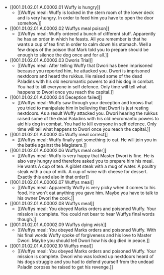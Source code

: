 - [[001.01.02.01.A.00002.01 Wuffy is hungry]]
	- [[Wuffys meal: Wuffy is locked in the stern room of the lower deck and is very hungry. In order to feed him you have to open the door somehow.]]
- [[001.01.02.01.A.00002.02 Wuffys meal poison]]
	- [[Wuffys meal: Wuffy ordered a bunch of different stuff. Apparently he has an order in which he feasts. All you remember is that he wants a cup of tea first in order to calm down his stomach. Well a few drops of the poison that Mark told you to prepare should be enough to silence the dog once and for all.]]
- [[001.01.02.01.A.00002.03 Dworis Trial]]
	- [[Wuffys meal: After telling Wuffy that Dwori has been imprisoned because you reported him, he attacked you. Dwori is imprisoned nextdoors and heard the rukkus. He raised some of the dead Paladins with his old necromantic powers to aid his dog in combat. You had to kill everyone in self defence. Only time will tell what happens to Dwori once you reach the capital.]]
- [[001.01.02.01.A.00002.04 Deception failed]]
	- [[Wuffys meal: Wuffy saw through your deception and knows that you tried to manipulate him in believing that Dwori is just resting nextdoors. As a result Wuffy attacked you. Dwori hearing the rukkus raised some of the dead Paladins with his old necromantic powers to aid his dog in combat. You had to kill everyone in self defence. Only time will tell what happens to Dwori once you reach the capital.]]
- [[001.01.02.01.A.00002.05 Wuffy meal correct]]
	- [[Wuffys meal: Wuffy finally got something to eat. He will join you in the battle against the Magisters.]]
- [[001.01.02.01.A.00002.06 Wuffys meal order]]
	- [[Wuffys meal: Wuffy is very happy that Master Dwori is fine. He is also very hungry and therefore asked you to prepare him his meal. He wants A cup of tea. A giblet steak with a mug of water. A poultry steak with a cup of milk. A cup of wine with cheese for dessert. Exactly this and also in that order]]
- [[001.01.02.01.A.00002.07 Wuffys meal]]
	- [[Wuffys meal: Apparently Wuffy is very picky when it comes to his food. He won't eat anything you gave him. Maybe you have to talk to his owner Dwori the cook.]]
- [[001.01.02.01.A.00002.08 Wuffys meal]]
	- [[Wuffys meal: You obeyed Marks orders and poisoned Wuffy. Your mission is complete. You could not bear to hear Wuffys final words though.]]
- [[001.01.02.01.A.00002.09 Wuffys dying wish]]
	- [[Wuffys meal: You obeyed Marks orders and poisoned Wuffy. With his final words Wuffy spoke of forgiveness and his love to Master Dwori. Maybe you should tell Dwori how his dog died in peace.]]
- [[001.01.02.01.A.00002.10 Wuffys meal]]
	- [[Wuffys meal: You obeyed Marks orders and poisoned Wuffy. Your mission is complete. Dwori who was locked up nextdoors heard of his dogs struggle and you had to defend yourself from the undead Paladin corpses he raised to get his revenge.]]